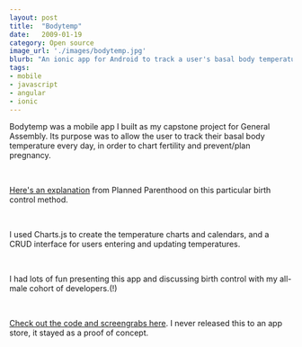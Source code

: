 ```yaml
---
layout: post
title:  "Bodytemp"
date:   2009-01-19
category: Open source
image_url: './images/bodytemp.jpg'
blurb: "An ionic app for Android to track a user's basal body temperature for birth control."
tags:
- mobile
- javascript
- angular
- ionic
---
```


Bodytemp was a mobile app I built as my capstone project for General Assembly. Its purpose was to allow the user to track their basal body temperature every day, in order to chart fertility and prevent/plan pregnancy. 

&nbsp;

[Here's an explanation](https://www.plannedparenthood.org/learn/birth-control/fertility-awareness/whats-temperature-method-fams) from Planned Parenthood on this particular birth control method.

&nbsp;

I used Charts.js to create the temperature charts and calendars, and a CRUD interface for users entering and updating temperatures. 

&nbsp;

I had lots of fun presenting this app and discussing birth control with my all-male cohort of developers.(!)

&nbsp;

[Check out the code and screengrabs here](https://github.com/stephaniewilkinson/bodytemp-ionic/). I never released this to an app store, it stayed as a proof of concept.
